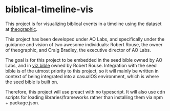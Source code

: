# biblical-timeline-vis

This project is for visualizing biblical events in a timeline using the dataset at [theographic](https://github.com/robertrouse/theographic-bible-metadata).

This project has been developed under AO Labs, and specifically under the guidance and vision of two awesome individuals: Robert Rouse, the owner of theographic, and Craig Bradley, the executive director of AO Labs.

The goal is for this project to be embedded in the seed bible owned by AO Labs, and in [viz.bible](https://viz.bible) owned by Robert Rouse. Integration with the seed bible is of the utmost priority to this project, so it will mainly be written in context of being integrated into a casualOS environment, which is where the seed bible is built on.

Therefore, this project will use preact with no typescript. It will also use cdn scripts for loading libraries/frameworks rather than installing them via npm + package.json.